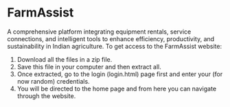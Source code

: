# FarmAssist
 A comprehensive platform integrating equipment rentals, service connections, and intelligent tools to enhance efficiency, productivity, and sustainability in Indian agriculture.
To get access to the FarmAssist website:
1. Download all the files in a zip file.
2. Save this file in your computer and then extract all.
3. Once extracted, go to the login (login.html) page first and enter your (for now random) credentials.
4. You will be directed to the home page and from here you can navigate through the website. 
